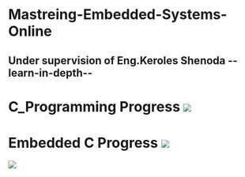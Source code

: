 # Mastreing-Embedded-Systems-Online 
## Under supervision of Eng.Keroles Shenoda --learn-in-depth--
# C_Programming Progress ![](https://geps.dev/progress/100)
# Embedded C  Progress ![](https://geps.dev/progress/80)
![](https://staticlearn.shine.com/l/m/images/blog/Embedded_System_Intro_Types_Applications_Architecture_and_Examples.jpg)
